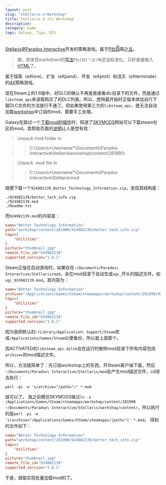 ```yaml
---
layout: post
slug: "Stellaris-n-Workshop"
title: Stellaris & its Workshop
description: 
category: Game
tags: Galaxy, Tips, DIY
---
```


[Stellaris](https://en.wikipedia.org/wiki/Stellaris_%28video_game%29)是[Paradox Interactive](http://store.steampowered.com/search/?publisher=Paradox%20Interactive)开发的策略游戏。属于[P社](https://zh.moegirl.org/Paradox_Interactive)<ruby>[四](https://www.zhihu.com/question/39732420)<rp>(</rp><rt>[五](https://www.zhihu.com/question/53613277)</rt><rp>)</rp></ruby>萌之[五](https://www.zhihu.com/question/45936905/answer/102261369)。

> 额，刚发现markdown的[写法](https://talk.commonmark.org/t/proper-ruby-text-rb-syntax-support-in-markdown/2279)`P社[四]^(五)萌`还没标准化。只好直接嵌入[HTML](https://developer.mozilla.org/en-US/docs/Web/HTML/Element/ruby)了。

属于探索（eXlore）、扩张（eXpand）、开发（eXploit）和消灭（eXterminate）的[4X](https://en.wikipedia.org/wiki/4X)策略游戏。

现在Steam上的1.6版中，对DLC的确认不再是直接看dlc目录下的文件，而是通过`libsteam_api`来读取购买了的DLC列表。所以，想用最开始时正版本体加自行下载DLC文件的方法就行不通了。但如果使用第三方的`libsteam_api`，就无法自动加载[workshop](https://steamcommunity.com/app/281990/workshop/)中订阅的mod，需要手工处理。

Galaxy在路过一个[下载mod的插件](https://github.com/wisnudir/steam-external-downloader)时，知道了[SKYMODS](http://stellaris.smods.ru/)网站可以下载steam社区的mod。其帮助页面的[说明](http://stellaris.smods.ru/how-to-install-mods-for-stellaris)让人感觉有戏：

> Unpack mod folder in

>> C:\Users\\\*Username\*\Documents\Paradox Interactive\Stellaris\workshop\content\281990\

> Unpack .mod file in

>> C:\Users\\\*Username\*\Documents\Paradox Interactive\Stellaris\mod

随便下载一个`924982139_Better_Technology_Information.zip`，发现其结构是：

````
./924982139/better_tech_info.zip
./924982139.mod
./Readme.txt
````

而`924982139.mod`的内容是：

````INI
name="Better Technology Information"
path="workshop/content/281990/924982139/better_tech_info.zip"
tags={
	"Utilities"
}
picture="thumbnail.jpg"
remote_file_id="924982139"
supported_version="1.6.1"
````

Steam正版在启动游戏时，如果存在`~/Documents/Paradox\ Interactive/Stellaris/mod`，会在mod目录下自动生成`ugc_`开头的描述文件，如`ugc_924982139.mod`。其内容为：

````INI
name="Better Technology Information"
archive="/Applications/Games/Steam/steamapps/workshop/content/281990/924982139/better_tech_info.zip"
tags={
	"Utilities"
}
picture="thumbnail.jpg"
remote_file_id="924982139"
supported_version="1.6.1"
````

因为我把默认的`~/Library/Application\ Support/Steam`改成`/Applications/Games/Steam`以便备份，所以是上面那个。

而ACTiVATED的`libsteam_api.dylib`会在运行时删除mod目录下所有内容包括`archive=`的mod描述文件。

所以，方法就简单了：先订阅workshop上的东西，开Steam客户端下载，然后`~/Documents/Paradox\ Interactive/Stellaris/mod`会产生mod描述文件，cd进去执行：

    perl -pi -e 's/archive="/path="/' *.mod

就可以了。
我之前模仿SKYMODS做过`ln -s /Applications/Games/Steam/steamapps/workshop/content/281990 ~/Documents/Paradox\ Interactive/Stellaris/workshop/content/`，所以执行的是`perl -pi -e 's|archive="/Applications/Games/Steam/steamapps/|path="|' *.mod`。
得到的文件如下：

````INI
name="Better Technology Information"
path="workshop/content/281990/924982139/better_tech_info.zip"
tags={
	"Utilities"
}
picture="thumbnail.jpg"
remote_file_id="924982139"
supported_version="1.6.1"
````

于是，就能实现批量加载mod的了。

